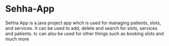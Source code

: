 # Sehha-App
Sehha App is a java project app whch is used for managing patients, slots, and services. It can be used to add, delete and search for slots, services and patients. tc can alsu be used for other things such as booking slots and much more
